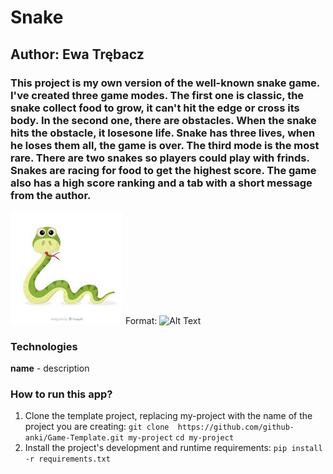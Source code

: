 # Snake
## Author: Ewa Trębacz

### This project is my own version of the well-known snake game. I've created three game modes. The first one is classic, the snake collect food to grow, it can't hit the edge or cross its body. In the second one, there are obstacles. When the snake hits the obstacle, it losesone life. Snake has three lives, when he loses them all, the game is over. The third mode is the most rare. There are two snakes so players could play with frinds. Snakes are racing for food to get the highest score. The game also has a high score ranking and a tab with a short message from the author.  

![GitHub Logo](/IMG/snake_image.jpg) Format: ![Alt Text](url)


### Technologies
**name** - description

### How to run this app?
1. Clone the template project, replacing my-project with the name of the project you are creating: 
`git clone  https://github.com/github-anki/Game-Template.git my-project`
`cd my-project `
2. Install the project's development and runtime requirements:
`pip install -r requirements.txt`